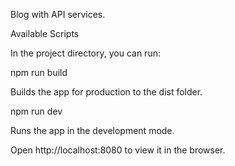 Blog with API services.

Available Scripts

In the project directory, you can run:

npm run build

Builds the app for production to the dist folder.

npm run dev

Runs the app in the development mode.

Open http://localhost:8080 to view it in the browser.



